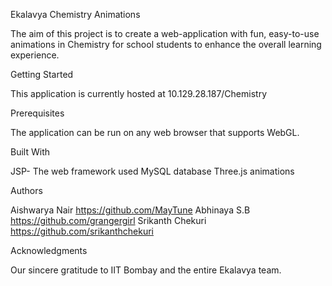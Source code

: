 Ekalavya Chemistry Animations

The aim of this project is to create a web-application with fun, easy-to-use animations in Chemistry for school students to enhance the overall learning experience.

Getting Started

This application is currently hosted at 10.129.28.187/Chemistry

Prerequisites

The application can be run on any web browser that supports WebGL.

Built With

JSP- The web framework used
MySQL database
Three.js animations

Authors

Aishwarya Nair      https://github.com/MayTune
Abhinaya S.B        https://github.com/grangergirl
Srikanth Chekuri    https://github.com/srikanthchekuri

Acknowledgments

Our sincere gratitude to IIT Bombay and the entire Ekalavya team.

